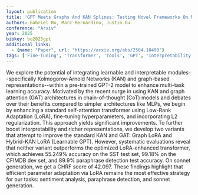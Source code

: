 ```yaml
---
layout: publication
title: 'GPT Meets Graphs And KAN Splines: Testing Novel Frameworks On Multitask Fine-tuned GPT-2 With Lora'
authors: Gabriel Bo, Marc Bernardino, Justin Gu
conference: "Arxiv"
year: 2025
bibkey: bo2025gpt
additional_links:
  - {name: "Paper", url: "https://arxiv.org/abs/2504.10490"}
tags: ['Fine-Tuning', 'Transformer', 'Tools', 'GPT', 'Interpretability and Explainability', 'Model Architecture', 'Training Techniques', 'Attention Mechanism', 'Pretraining Methods']
---
```

We explore the potential of integrating learnable and interpretable
modules--specifically Kolmogorov-Arnold Networks (KAN) and graph-based
representations--within a pre-trained GPT-2 model to enhance multi-task
learning accuracy. Motivated by the recent surge in using KAN and graph
attention (GAT) architectures in chain-of-thought (CoT) models and debates over
their benefits compared to simpler architectures like MLPs, we begin by
enhancing a standard self-attention transformer using Low-Rank Adaptation
(LoRA), fine-tuning hyperparameters, and incorporating L2 regularization. This
approach yields significant improvements. To further boost interpretability and
richer representations, we develop two variants that attempt to improve the
standard KAN and GAT: Graph LoRA and Hybrid-KAN LoRA (Learnable GPT). However,
systematic evaluations reveal that neither variant outperforms the optimized
LoRA-enhanced transformer, which achieves 55.249% accuracy on the SST test set,
99.18% on the CFIMDB dev set, and 89.9% paraphrase detection test accuracy. On
sonnet generation, we get a CHRF score of 42.097. These findings highlight that
efficient parameter adaptation via LoRA remains the most effective strategy for
our tasks: sentiment analysis, paraphrase detection, and sonnet generation.
